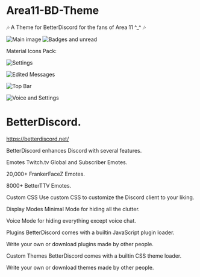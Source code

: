 # Area11-BD-Theme
🎶 A Theme for BetterDiscord for the fans of Area 11 ^_^ 🎶

![Main image](https://puu.sh/uceSY/bc0f733da5.png)
![Badges and unread](https://puu.sh/uceYK/d1b1dcfeb5.png)

Material Icons Pack:

![Settings](https://puu.sh/ucfnV/e629ebdc80.png)

![Edited Messages](https://puu.sh/ucfzG/658956889b.png)

![Top Bar](https://puu.sh/ucfpW/629daef6b5.png)

![Voice and Settings](https://puu.sh/ucfw2/b773c5fe47.png)


# BetterDiscord.
https://betterdiscord.net/

BetterDiscord enhances Discord with several features.

 Emotes
Twitch.tv Global and Subscriber Emotes.

20,000+ FrankerFaceZ Emotes.

8000+ BetterTTV Emotes.

 Custom CSS
Use custom CSS to customize the Discord client to your liking.

 Display Modes
Minimal Mode for hiding all the clutter.

Voice Mode for hiding everything except voice chat.

 Plugins
BetterDiscord comes with a builtin JavaScript plugin loader.

Write your own or download plugins made by other people.

 Custom Themes
BetterDiscord comes with a builtin CSS theme loader.

Write your own or download themes made by other people.
